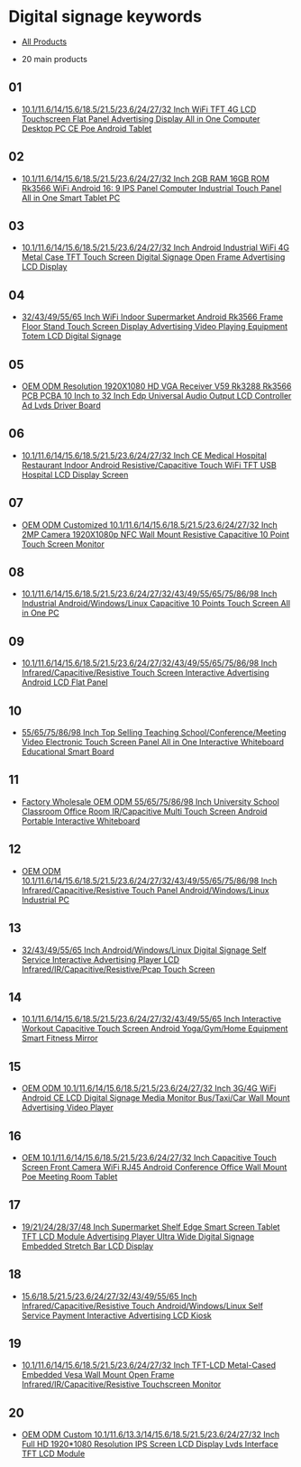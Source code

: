 # Digital signage keywords
- [All Products](All_Products.md)

- 20 main products
## 01
- [10.1/11.6/14/15.6/18.5/21.5/23.6/24/27/32 Inch WiFi TFT 4G LCD Touchscreen Flat Panel Advertising Display All in One Computer Desktop PC CE Poe Android Tablet](https://we-signage.en.made-in-china.com/product/BwFGxtNrMsWj/China-10-1-11-6-14-15-6-18-5-21-5-23-6-24-27-32-Inch-WiFi-TFT-4G-LCD-Touchscreen-Flat-Panel-Advertising-Display-All-in-One-Computer-Desktop-PC-CE-Poe-Android-Tablet.html)
## 02
- [10.1/11.6/14/15.6/18.5/21.5/23.6/24/27/32 Inch 2GB RAM 16GB ROM Rk3566 WiFi Android 16: 9 IPS Panel Computer Industrial Touch Panel All in One Smart Tablet PC](https://we-signage.en.made-in-china.com/product/ewraiolbEdhJ/China-10-1-11-6-14-15-6-18-5-21-5-23-6-24-27-32-Inch-2GB-RAM-16GB-ROM-Rk3566-WiFi-Android-16-9-IPS-Panel-Computer-Industrial-Touch-Panel-All-in-One-Smart-Tablet-PC.html)
## 03
- [10.1/11.6/14/15.6/18.5/21.5/23.6/24/27/32 Inch Android Industrial WiFi 4G Metal Case TFT Touch Screen Digital Signage Open Frame Advertising LCD Display](https://we-signage.en.made-in-china.com/product/MOwfltNYljkP/China-10-1-11-6-14-15-6-18-5-21-5-23-6-24-27-32-Inch-Android-Industrial-WiFi-4G-Metal-Case-TFT-Touch-Screen-Digital-Signage-Open-Frame-Advertising-LCD-Display.html)
## 04
- [32/43/49/55/65 Inch WiFi Indoor Supermarket Android Rk3566 Frame Floor Stand Touch Screen Display Advertising Video Playing Equipment Totem LCD Digital Signage
](https://we-signage.en.made-in-china.com/product/VOdTYLZCpsWk/China-32-43-49-55-65-Inch-WiFi-Indoor-Supermarket-Android-Rk3566-Frame-Floor-Stand-Touch-Screen-Display-Advertising-Video-Playing-Equipment-Totem-LCD-Digital-Signage.html)
## 05
- [OEM ODM Resolution 1920X1080 HD VGA Receiver V59 Rk3288 Rk3566 PCB PCBA 10 Inch to 32 Inch Edp Universal Audio Output LCD Controller Ad Lvds Driver Board](https://we-signage.en.made-in-china.com/product/hdwAZWsSzNcO/China-OEM-ODM-Resolution-1920X1080-HD-VGA-Receiver-V59-Rk3288-Rk3566-PCB-PCBA-10-Inch-to-32-Inch-Edp-Universal-Audio-Output-LCD-Controller-Ad-Lvds-Driver-Board.html)
## 06
- [10.1/11.6/14/15.6/18.5/21.5/23.6/24/27/32 Inch CE Medical Hospital Restaurant Indoor Android Resistive/Capacitive Touch WiFi TFT USB Hospital LCD Display Screen](https://we-signage.en.made-in-china.com/product/oFOThtjuMCkg/China-10-1-11-6-14-15-6-18-5-21-5-23-6-24-27-32-Inch-CE-Medical-Hospital-Restaurant-Indoor-Android-Resistive-Capacitive-Touch-WiFi-TFT-USB-Hospital-LCD-Display-Screen.html)
## 07
- [OEM ODM Customized 10.1/11.6/14/15.6/18.5/21.5/23.6/24/27/32 Inch 2MP Camera 1920X1080p NFC Wall Mount Resistive Capacitive 10 Point Touch Screen Monitor](https://we-signage.en.made-in-china.com/product/VwptnYDOrZcs/China-OEM-ODM-Customized-10-1-11-6-14-15-6-18-5-21-5-23-6-24-27-32-Inch-2MP-Camera-1920X1080p-NFC-Wall-Mount-Resistive-Capacitive-10-Point-Touch-Screen-Monitor.html)
## 08
- [10.1/11.6/14/15.6/18.5/21.5/23.6/24/27/32/43/49/55/65/75/86/98 Inch Industrial Android/Windows/Linux Capacitive 10 Points Touch Screen All in One PC](https://we-signage.en.made-in-china.com/product/JOUASslCfFcQ/China-10-1-11-6-14-15-6-18-5-21-5-23-6-24-27-32-43-49-55-65-75-86-98-Inch-Industrial-Android-Windows-Linux-Capacitive-10-Points-Touch-Screen-All-in-One-PC.html)
## 09
- [10.1/11.6/14/15.6/18.5/21.5/23.6/24/27/32/43/49/55/65/75/86/98 Inch Infrared/Capacitive/Resistive Touch Screen Interactive Advertising Android LCD Flat Panel](https://we-signage.en.made-in-china.com/product/KOQGRaAxvwcU/China-10-1-11-6-14-15-6-18-5-21-5-23-6-24-27-32-43-49-55-65-75-86-98-Inch-Infrared-Capacitive-Resistive-Touch-Screen-Interactive-Advertising-Android-LCD-Flat-Panel.html)
## 10
- [55/65/75/86/98 Inch Top Selling Teaching School/Conference/Meeting Video Electronic Touch Screen Panel All in One Interactive Whiteboard Educational Smart Board](https://we-signage.en.made-in-china.com/product/DdFAPXOuwNWg/China-55-65-75-86-98-Inch-Top-Selling-Teaching-School-Conference-Meeting-Video-Electronic-Touch-Screen-Panel-All-in-One-Interactive-Whiteboard-Educational-Smart-Board.html)
## 11
- [Factory Wholesale OEM ODM 55/65/75/86/98 Inch University School Classroom Office Room IR/Capacitive Multi Touch Screen Android Portable Interactive Whiteboard](https://we-signage.en.made-in-china.com/product/LOnGQgaPvFku/China-Factory-Wholesale-OEM-ODM-55-65-75-86-98-Inch-University-School-Classroom-Office-Room-IR-Capacitive-Multi-Touch-Screen-Android-Portable-Interactive-Whiteboard.html)
## 12
- [OEM ODM 10.1/11.6/14/15.6/18.5/21.5/23.6/24/27/32/43/49/55/65/75/86/98 Inch Infrared/Capacitive/Resistive Touch Panel Android/Windows/Linux Industrial PC](https://we-signage.en.made-in-china.com/product/LOmtMcnuhFVl/China-OEM-ODM-10-1-11-6-14-15-6-18-5-21-5-23-6-24-27-32-43-49-55-65-75-86-98-Inch-Infrared-Capacitive-Resistive-Touch-Panel-Android-Windows-Linux-Industrial-PC.html)
## 13
- [32/43/49/55/65 Inch Android/Windows/Linux Digital Signage Self Service Interactive Advertising Player LCD Infrared/IR/Capacitive/Resistive/Pcap Touch Screen](https://we-signage.en.made-in-china.com/product/XOwtkZSupNcT/China-32-43-49-55-65-Inch-Android-Windows-Linux-Digital-Signage-Self-Service-Interactive-Advertising-Player-LCD-Infrared-IR-Capacitive-Resistive-Pcap-Touch-Screen.html)
## 14
- [10.1/11.6/14/15.6/18.5/21.5/23.6/24/27/32/43/49/55/65 Inch Interactive Workout Capacitive Touch Screen Android Yoga/Gym/Home Equipment Smart Fitness Mirror](https://we-signage.en.made-in-china.com/product/bFRGgsWjSdku/China-10-1-11-6-14-15-6-18-5-21-5-23-6-24-27-32-43-49-55-65-Inch-Interactive-Workout-Capacitive-Touch-Screen-Android-Yoga-Gym-Home-Equipment-Smart-Fitness-Mirror.html)
## 15
- [OEM ODM 10.1/11.6/14/15.6/18.5/21.5/23.6/24/27/32 Inch 3G/4G WiFi Android CE LCD Digital Signage Media Monitor Bus/Taxi/Car Wall Mount Advertising Video Player](https://we-signage.en.made-in-china.com/product/tZEfIgGxVFhU/China-OEM-ODM-10-1-11-6-14-15-6-18-5-21-5-23-6-24-27-32-Inch-3G-4G-WiFi-Android-CE-LCD-Digital-Signage-Media-Monitor-Bus-Taxi-Car-Wall-Mount-Advertising-Video-Player.html)
## 16
- [OEM 10.1/11.6/14/15.6/18.5/21.5/23.6/24/27/32 Inch Capacitive Touch Screen Front Camera WiFi RJ45 Android Conference Office Wall Mount Poe Meeting Room Tablet](https://we-signage.en.made-in-china.com/product/LdYapUFAnwcK/China-OEM-10-1-11-6-14-15-6-18-5-21-5-23-6-24-27-32-Inch-Capacitive-Touch-Screen-Front-Camera-WiFi-RJ45-Android-Conference-Office-Wall-Mount-Poe-Meeting-Room-Tablet.html)
## 17
- [19/21/24/28/37/48 Inch Supermarket Shelf Edge Smart Screen Tablet TFT LCD Module Advertising Player Ultra Wide Digital Signage Embedded Stretch Bar LCD Display](https://we-signage.en.made-in-china.com/product/TdOaXgyDMChL/China-19-21-24-28-37-48-Inch-Supermarket-Shelf-Edge-Smart-Screen-Tablet-TFT-LCD-Module-Advertising-Player-Ultra-Wide-Digital-Signage-Embedded-Stretch-Bar-LCD-Display.html)
## 18
- [15.6/18.5/21.5/23.6/24/27/32/43/49/55/65 Inch Infrared/Capacitive/Resistive Touch Android/Windows/Linux Self Service Payment Interactive Advertising LCD Kiosk](https://we-signage.en.made-in-china.com/product/SFmGgLfuXwko/China-15-6-18-5-21-5-23-6-24-27-32-43-49-55-65-Inch-Infrared-Capacitive-Resistive-Touch-Android-Windows-Linux-Self-Service-Payment-Interactive-Advertising-LCD-Kiosk.html)
## 19
- [10.1/11.6/14/15.6/18.5/21.5/23.6/24/27/32 Inch TFT-LCD Metal-Cased Embedded Vesa Wall Mount Open Frame Infrared/IR/Capacitive/Resistive Touchscreen Monitor](https://we-signage.en.made-in-china.com/product/FOpacoVviZkN/China-10-1-11-6-14-15-6-18-5-21-5-23-6-24-27-32-Inch-TFT-LCD-Metal-Cased-Embedded-Vesa-Wall-Mount-Open-Frame-Infrared-IR-Capacitive-Resistive-Touchscreen-Monitor.html)
## 20
- [OEM ODM Custom 10.1/11.6/13.3/14/15.6/18.5/21.5/23.6/24/27/32 Inch Full HD 1920*1080 Resolution IPS Screen LCD Display Lvds Interface TFT LCD Module](https://we-signage.en.made-in-china.com/product/SwdtxTOWkNhP/China-OEM-ODM-Custom-10-1-11-6-13-3-14-15-6-18-5-21-5-23-6-24-27-32-Inch-Full-HD-1920-1080-Resolution-IPS-Screen-LCD-Display-Lvds-Interface-TFT-LCD-Module.html)